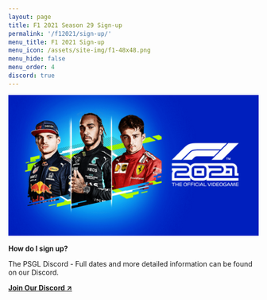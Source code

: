 ```yaml
---
layout: page
title: F1 2021 Season 29 Sign-up
permalink: '/f12021/sign-up/'
menu_title: F1 2021 Sign-up
menu_icon: /assets/site-img/f1-48x48.png
menu_hide: false
menu_order: 4
discord: true
---
```


<div class="center">

<a href="{{ site.url }}/discord" title="Join our Discord" rel="noopener" target="_blank"><img src="/assets/site-img/news-standardedition-featuredimage-1280.png" alt="" /></a>

</div>

**How do I sign up?**

The PSGL Discord - Full dates and more detailed information can be found on our Discord.

<strong><a href="{{ site.url }}/discord" title="Join our Discord" rel="noopener" target="_blank">Join Our Discord&nbsp;&#8599;</a></strong>
